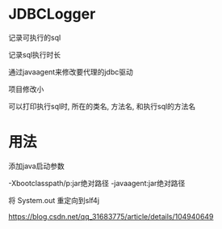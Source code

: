 # JDBCLogger

记录可执行的sql

记录sql执行时长

通过javaagent来修改要代理的jdbc驱动

项目修改小

可以打印执行sql时, 所在的类名, 方法名, 和执行sql的方法名

# 用法

添加java启动参数

  -Xbootclasspath/p:jar绝对路径 -javaagent:jar绝对路径

将 System.out 重定向到slf4j

  https://blog.csdn.net/qq_31683775/article/details/104940649 
